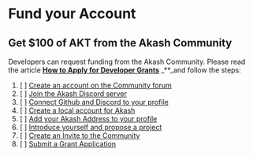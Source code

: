 # Fund your Account

## Get $100 of AKT from the Akash Community

Developers can request funding from the Akash Community. Please read the article [**How to Apply for Developer Grants**](https://forum.akash.network/t/how-to-apply-for-developer-grants/) _\*\*_and follow the steps:

1. [ ] [Create an account on the Community forum](https://forum.akash.network/login)
2. [ ] [Join the Akash Discord server](https://discord.gg/uJ7NWdF4hn)
3. [ ] [Connect Github and Discord to your profile](https://forum.akash.network/my/preferences/account)
4. [ ] [Create a local account for Akash](https://docs.akash.network/guides/wallet)
5. [ ] [Add your Akash Address to your profile](https://forum.akash.network/my/preferences/profile)
6. [ ] [Introduce yourself and propose a project](https://forum.akash.network/c/grants/new/)
7. [ ] [Create an Invite to the Community](https://forum.akash.network/my/invited/)
8. [ ] [Submit a Grant Application](https://forum.akash.network/c/grants/apply/)

